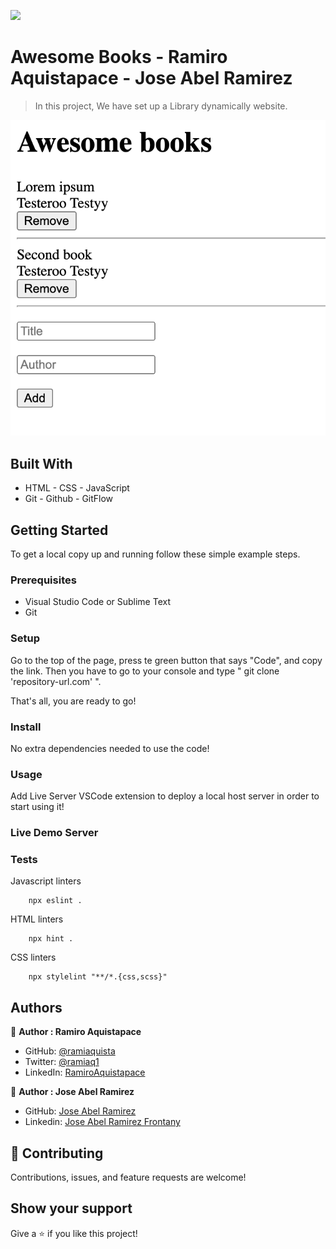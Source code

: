 ![](https://img.shields.io/badge/Microverse-blueviolet)

# Awesome Books - Ramiro Aquistapace - Jose Abel Ramirez

> In this project, We have set up a Library dynamically website.

![screenshot](./readme-img.png)


## Built With

- HTML - CSS - JavaScript
- Git - Github - GitFlow


## Getting Started

To get a local copy up and running follow these simple example steps.

### Prerequisites

- Visual Studio Code or Sublime Text
- Git


### Setup

Go to the top of the page, press te green button that says "Code", and copy the link. Then you have to go to your console and type " git clone 'repository-url.com' ".

That's all, you are ready to go!

### Install

No extra dependencies needed to use the code!

### Usage

Add Live Server VSCode extension to deploy a local host server in order to start using it!

### Live Demo Server

<!-- - [My Portfolio](https://ramiaquista.github.io/ramiaq-portfolio/) -->


### Tests

Javascript linters

```
    npx eslint .
```

HTML linters

```
    npx hint .

```

CSS linters

```
    npx stylelint "**/*.{css,scss}" 
```

## Authors

👤 **Author : Ramiro Aquistapace**

- GitHub: [@ramiaquista](https://github.com/ramiaquista)
- Twitter: [@ramiaq1](https://twitter.com/ramiaq1)
- LinkedIn: [RamiroAquistapace](https://www.linkedin.com/in/ramiro-aquistapace-32b61b204/)

👤 **Author :  Jose Abel Ramirez**

- GitHub: [Jose Abel Ramirez](https://github.com/jose-Abel)
- Linkedin: [Jose Abel Ramirez Frontany](https://www.linkedin.com/in/jose-abel-ramirez-frontany-7674a842/)

## 🤝 Contributing

Contributions, issues, and feature requests are welcome!


## Show your support

Give a ⭐️ if you like this project!
